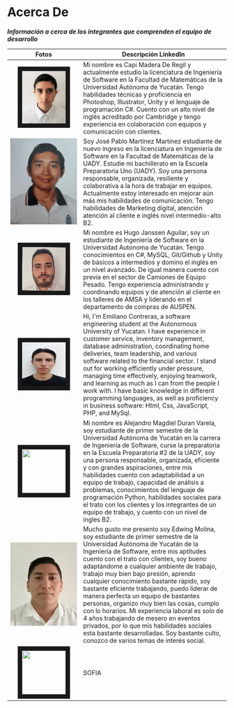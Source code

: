 # Acerca De
_**Información a cerca de los integrantes que comprenden el equipo de desarrollo**_

| Fotos    | Descripción LinkedIn |
| :----------: | ---------- | 
|<img src="https://github.com/hjanssena/FIS-Proyecto/blob/5d2ba7ef3681f646a8feee988647e303018f1330/Assets/CapiMaderaDeRegil.jpeg" width="100" height="120" border="10"/>            | Mi nombre es Capi Madera De Regil y actualmente estudio la licenciatura de Ingeniería de Software en la Facultad de Matemáticas de la Universidad Autónoma de Yucatán. Tengo habilidades técnicas y proficiencia en Photoshop, Illustrator, Unity y el lenguaje de programación C#. Cuento con un alto nivel de inglés acreditado por Cambridge y tengo experiencia en colaboración con equipos y comunicación con clientes.|
|<img src="https://github.com/hjanssena/FIS-Proyecto/blob/bcd556ce2a859931295c1e472d012e36a3833b53/Assets/Foto%20JPabloMtz.jpeg"/>                  |Soy José Pablo Martínez Martínez estudiante de nuevo ingreso en la licenciatura en Ingeniería de Software en la Facultad de Matemáticas de la UADY. Estudie mi bachillerato en la Escuela Preparatoria Uno (UADY). Soy una persona responsable, organizada, resiliente y colaborativa a la hora de trabajar en equipos. Actualmente estoy interesado en mejorar aún más mis habilidades de comunicación. Tengo habilidades de Marketing digital, atención atención al cliente e inglés nivel intermedio-alto B2. |
|<img src="https://github.com/hjanssena/FIS-Proyecto/blob/HugoJanssen/Assets/1692911471095.jpg?raw=true" width="100" height="100" border="10"/>                            |Mi nombre es Hugo Janssen Aguilar, soy un estudiante de Ingeniería de Software en la Universidad Autonoma de Yucatán. Tengo conocimientos en C#, MySQL, Git/Github y Unity de básicos a intermedios y domino el inglés en un nivel avanzado. De igual manera cuento con previa en el sector de Camiones de Equipo Pesado. Tengo experiencia administrando y coordinando equipos y de atención al cliente en los talleres de AMSA y liderando en el departamento de compras de AUSPEN.| 
|<img src="https://github.com/hjanssena/FIS-Proyecto/blob/EmilianoContreras/Assets/foto.jpg?raw=true" width="100" height="100" border="10"/>                  |Hi, I'm Emiliano Contreras, a software engineering student at the Autonomous University of Yucatan. I have experience in customer service, inventory management, database administration, coordinating home deliveries, team leadership, and various software related to the financial sector. I stand out for working efficiently under pressure, managing time effectively, enjoying teamwork, and learning as much as I can from the people I work with. I have basic knowledge in different programming languages, as well as proficiency in business software: Html, Css, JavaScript, PHP, and MySql.|
|<img src="https://images.unsplash.com/photo-1415604934674-561df9abf539?ixlib=rb-1.2.1&ixid=eyJhcHBfaWQiOjEyMDd9&auto=format&fit=crop&w=2772&q=80" width="100" height="100" border="10"/>                  | Mi nombre es Alejandro Magdiel Duran Varela, soy estudiante de primer semestre de la Universidad Autónoma de Yucatán en la carrera de Ingeniería de Software, curse la preparatoria en la Escuela Preparatoria #2 de la UADY, soy una persona responsable, organizada, eficiente y con grandes aspiraciones, entre mis habilidades cuento con adaptabilidad a un equipo de trabajo, capacidad de análisis a problemas, conocimientos del lenguaje de programación Python, habilidades sociales para el trato con los clientes y los integrantes de un equipo de trabajo, y cuento con un nivel de ingles B2. |
|<img src="https://github.com/hjanssena/FIS-Proyecto/blob/b74a8f0286ed9872940f5aab4377e26ed714673c/FOTO.jpeg"/>                  |Mucho gusto me presento soy Edwing Molina, soy estudiante de primer semestre de la Universidad Autónoma de Yucatán de la Ingeniería de Software, entre mis aptitudes cuento con el trato con clientes, soy bueno adaptándome a cualquier ambiente de trabajo, trabajo muy bien bajo presión, aprendo cualquier conocimiento bastante rápido, soy bastante eficiente trabajando, puedo liderar de manera perfecta un equipo de bastantes personas, organizo muy bien las cosas, cumplo con lo horarios. Mi experiencia laboral es solo de 4 años trabajando de mesero en eventos privados, por lo que mis habilidades sociales esta bastante desarrolladas. Soy bastante culto, conozco de varios temas de interés social. |
|<img src="https://images.unsplash.com/photo-1415604934674-561df9abf539?ixlib=rb-1.2.1&ixid=eyJhcHBfaWQiOjEyMDd9&auto=format&fit=crop&w=2772&q=80" width="100" height="100" border="10"/>                  | SOFIA |
